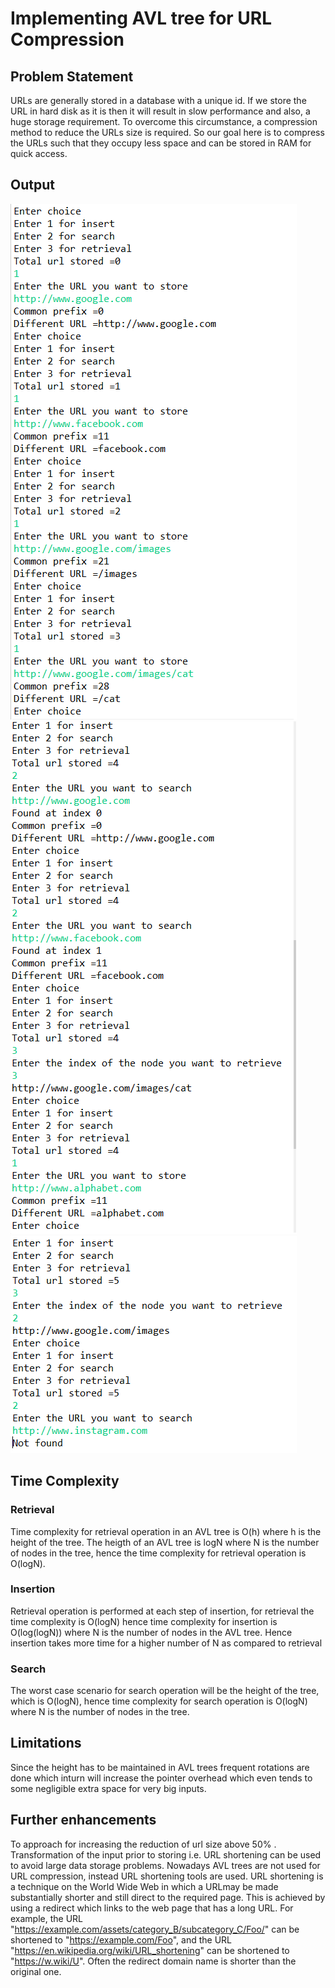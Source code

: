 # Implementing AVL tree for URL Compression
## Problem Statement
URLs are generally stored in a database with a unique id. If we store the URL in hard disk as
it is then it will result in slow performance and also, a huge storage requirement. To
overcome this circumstance, a compression method to reduce the URLs size is required. So
our goal here is to compress the URLs such that they occupy less space and can be stored in
RAM for quick access.
## Output
![](op1.png) <br/>
![](op2.png) <br/>
![](op3.png) <br/>
## Time Complexity
### Retrieval
Time complexity for retrieval operation in an AVL tree is O(h) where h is the height of the
tree. The heigth of an AVL tree is logN where N is the number of nodes in the tree, hence
the time complexity for retrieval operation is O(logN).
### Insertion
Retrieval operation is performed at each step of insertion, for retrieval the time complexity is
O(logN) hence time complexity for insertion is O(log(logN)) where N is the number of nodes
in the AVL tree.
Hence insertion takes more time for a higher number of N as compared to retrieval
### Search
The worst case scenario for search operation will be the height of the tree, which is O(logN),
hence time complexity for search operation is O(logN) where N is the number of nodes in the
tree.
## Limitations
Since the height has to be maintained in AVL trees frequent rotations are done which inturn
will increase the pointer overhead which even tends to some negligible extra space for very
big inputs.
## Further enhancements
To approach for increasing the reduction of url size above 50% .
Transformation of the input prior to storing i.e. URL shortening can be used to avoid large
data storage problems.
Nowadays AVL trees are not used for URL compression, instead URL shortening tools are
used. URL shortening is a technique on the World Wide Web in which a URLmay be made
substantially shorter and still direct to the required page. This is achieved by using a redirect
which links to the web page that has a long URL.
For example, the URL "https://example.com/assets/category_B/subcategory_C/Foo/" can be
shortened to "https://example.com/Foo", and the URL
"https://en.wikipedia.org/wiki/URL_shortening" can be shortened to "https://w.wiki/U".
Often the redirect domain name is shorter than the original one.
